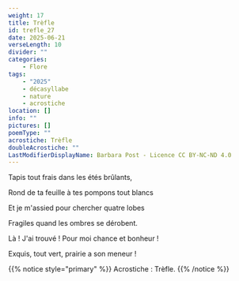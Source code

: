 ```yaml
---
weight: 17
title: Trèfle
id: trefle_27
date: 2025-06-21
verseLength: 10
divider: ""
categories:
    - Flore
tags:
    - "2025"
    - décasyllabe
    - nature
    - acrostiche
location: []
info: ""
pictures: []
poemType: ""
acrostiche: Trèfle
doubleAcrostiche: ""
LastModifierDisplayName: Barbara Post - Licence CC BY-NC-ND 4.0
---
```

Tapis tout frais dans les étés brûlants,

Rond de ta feuille à tes pompons tout blancs

Et je m'assied pour chercher quatre lobes

Fragiles quand les ombres se dérobent.

Là ! J'ai trouvé ! Pour moi chance et bonheur !

Exquis, tout vert, prairie a son meneur !

{{% notice style="primary" %}}
Acrostiche : Trèfle.
{{% /notice %}}